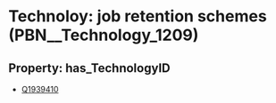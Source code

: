 # Technoloy: __job retention schemes__ (PBN__Technology_1209)

## Property: has_TechnologyID

* [Q1939410](Q1939410)

